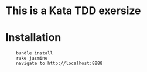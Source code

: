 # This is a Kata TDD exersize


# Installation
		bundle install
		rake jasmine
		navigate to http://localhost:8888